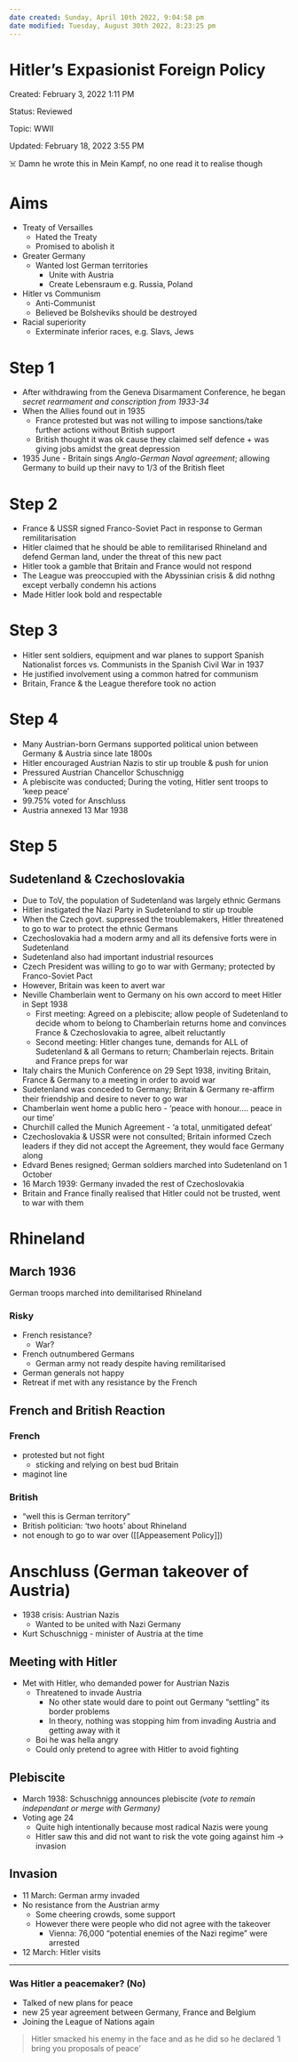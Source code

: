 ```yaml
---
date created: Sunday, April 10th 2022, 9:04:58 pm
date modified: Tuesday, August 30th 2022, 8:23:25 pm
---
```


# Hitler’s Expasionist Foreign Policy

Created: February 3, 2022 1:11 PM

Status: Reviewed

Topic: WWII

Updated: February 18, 2022 3:55 PM

<aside>
☠️   Damn he wrote this in Mein Kampf, no one read it to realise though

</aside>

# Aims

- Treaty of Versailles
    - Hated the Treaty
    - Promised to abolish it
- Greater Germany
    - Wanted lost German territories
        - Unite with Austria
        - Create Lebensraum e.g. Russia, Poland
- Hitler vs Communism
    - Anti-Communist
    - Believed be Bolsheviks should be destroyed
- Racial superiority
    - Exterminate inferior races, e.g. Slavs, Jews

# Step 1

- After withdrawing from the Geneva Disarmament Conference, he began *secret rearmament and conscription from 1933-34*
- When the Allies found out in 1935
    - France protested but was not willing to impose sanctions/take further actions without British support
    - British thought it was ok cause they claimed self defence + was giving jobs amidst the great depression
- 1935 June - Britain sings *Anglo-German Naval agreement*; allowing Germany to build up their navy to 1/3 of the British fleet

# Step 2

- France & USSR signed Franco-Soviet Pact in response to German remilitarisation
- Hitler claimed that he should be able to remilitarised Rhineland and defend German land, under the threat of this new pact
- Hitler took a gamble that Britain and France would not respond
- The League was preoccupied with the Abyssinian crisis & did nothng except verbally condemn his actions
- Made Hitler look bold and respectable

# Step 3

- Hitler sent soldiers, equipment and war planes to support Spanish Nationalist forces vs. Communists in the Spanish Civil War in 1937
- He justified involvement using a common hatred for communism
- Britain, France & the League therefore took no action

# Step 4

- Many Austrian-born Germans supported political union between Germany & Austria since late 1800s
- Hitler encouraged Austrian Nazis to stir up trouble & push for union
- Pressured Austrian Chancellor Schuschnigg
- A plebiscite was conducted; During the voting, Hitler sent troops to ‘keep peace’
- 99.75% voted for Anschluss
- Austria annexed 13 Mar 1938

# Step 5

## Sudetenland & Czechoslovakia

- Due to ToV, the population of Sudetenland was largely ethnic Germans
- Hitler instigated the Nazi Party in Sudetenland to stir up trouble
- When the Czech govt. suppressed the troublemakers, Hitler threatened to go to war to protect the ethnic Germans
- Czechoslovakia had a modern army and all its defensive forts were in Sudetenland
- Sudetenland also had important industrial resources
- Czech President was willing to go to war with Germany; protected by Franco-Soviet Pact
- However, Britain was keen to avert war
- Neville Chamberlain went to Germany on his own accord to meet Hitler in Sept 1938
    - First meeting: Agreed on a plebiscite; allow people of Sudetenland to decide whom to belong to
    Chamberlain returns home and convinces France & Czechoslovakia to agree, albeit reluctantly
    - Second meeting: Hitler changes tune, demands for ALL of Sudetenland & all Germans to return;
    Chamberlain rejects. Britain and France preps for war
- Italy chairs the Munich Conference on 29 Sept 1938, inviting Britain, France & Germany to a meeting in order to avoid war
- Sudetenland was conceded to Germany; Britain & Germany re-affirm their friendship and desire to never to go war
- Chamberlain went home a public hero - ‘peace with honour…. peace in our time’
- Churchill called the Munich Agreement - ‘a total, unmitigated defeat’
- Czechoslovakia & USSR were not consulted; Britain informed Czech leaders if they did not accept the Agreement, they would face Germany along
- Edvard Benes resigned; German soldiers marched into Sudetenland on 1 October
- 16 March 1939: Germany invaded the rest of Czechoslovakia
- Britain and France finally realised that Hitler could not be trusted, went to war with them

# Rhineland

## March 1936

German troops marched into demilitarised Rhineland

### Risky

- French resistance?
    - War?
- French outnumbered Germans
    - German army not ready despite having remilitarised
- German generals not happy
- Retreat if met with any resistance by the French

## French and British Reaction

### French

- protested but not fight
    - sticking and relying on best bud Britain
- maginot line

### British

- “well this is German territory”
- British politician: ‘two hoots’ about Rhineland
- not enough to go to war over ([[Appeasement Policy]])

# Anschluss (German takeover of Austria)

- 1938 crisis: Austrian Nazis
    - Wanted to be united with Nazi Germany
- Kurt Schuschnigg - minister of Austria at the time

## Meeting with Hitler

- Met with Hitler, who demanded power for Austrian Nazis
    - Threatened to invade Austria
        - No other state would dare to point out Germany “settling” its border problems
        - In theory, nothing was stopping him from invading Austria and getting away with it
    - Boi he was hella angry
    - Could only pretend to agree with Hitler to avoid fighting

## Plebiscite

- March 1938: Schuschnigg announces plebiscite *(vote to remain independant or merge with Germany)*
- Voting age 24
    - Quite high intentionally because most radical Nazis were young
    - Hitler saw this and did not want to risk the vote going against him → invasion

## Invasion

- 11 March: German army invaded
- No resistance from the Austrian army
    - Some cheering crowds, some support
    - However there were people who did not agree with the takeover
        - Vienna: 76,000 “potential enemies of the Nazi regime” were arrested
- 12 March: Hitler visits
---

### Was Hitler a peacemaker? (No)

- Talked of new plans for peace
- new 25 year agreement between Germany, France and Belgium
- Joining the League of Nations again

> Hitler smacked his enemy in the face and as he did so he declared ‘I bring you proposals of peace’
